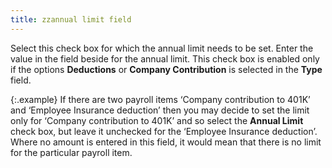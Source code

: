 ```yaml
---
title: zzannual limit field
---
```



Select this check box for which the annual limit needs to be set. Enter  the value in the field beside for the annual limit. This check box is  enabled only if the options **Deductions**  or **Company Contribution** is selected  in the **Type** field.


{:.example}
If there are two payroll items ‘Company contribution  to 401K’ and ‘Employee Insurance deduction’  then you may decide to set the limit only for ‘Company contribution to  401K’ and so select the **Annual Limit** check box, but leave it unchecked for the ‘Employee Insurance deduction’.  Where no amount is entered in this field, it would mean that there is  no limit for the particular payroll item.

